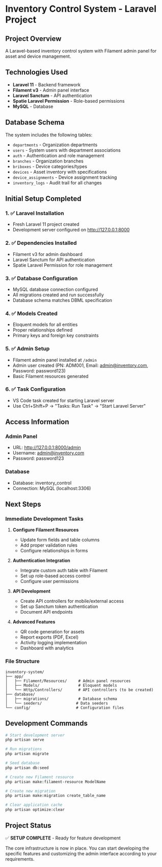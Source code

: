 # Inventory Control System - Laravel Project

## Project Overview
A Laravel-based inventory control system with Filament admin panel for asset and device management.

## Technologies Used
- **Laravel 11** - Backend framework
- **Filament v3** - Admin panel interface
- **Laravel Sanctum** - API authentication
- **Spatie Laravel Permission** - Role-based permissions
- **MySQL** - Database

## Database Schema
The system includes the following tables:
- `departments` - Organization departments
- `users` - System users with department associations
- `auth` - Authentication and role management
- `branches` - Organization branches
- `briboxes` - Device categories/types
- `devices` - Asset inventory with specifications
- `device_assignments` - Device assignment tracking
- `inventory_logs` - Audit trail for all changes

## Initial Setup Completed

### 1. ✅ Laravel Installation
- Fresh Laravel 11 project created
- Development server configured on http://127.0.0.1:8000

### 2. ✅ Dependencies Installed
- Filament v3 for admin dashboard
- Laravel Sanctum for API authentication
- Spatie Laravel Permission for role management

### 3. ✅ Database Configuration
- MySQL database connection configured
- All migrations created and run successfully
- Database schema matches DBML specification

### 4. ✅ Models Created
- Eloquent models for all entities
- Proper relationships defined
- Primary keys and foreign key constraints

### 5. ✅ Admin Setup
- Filament admin panel installed at `/admin`
- Admin user created (PN: ADM001, Email: admin@inventory.com, Password: password123)
- Basic Filament resources generated

### 6. ✅ Task Configuration
- VS Code task created for starting Laravel server
- Use Ctrl+Shift+P → "Tasks: Run Task" → "Start Laravel Server"

## Access Information

### Admin Panel
- URL: http://127.0.0.1:8000/admin
- Username: admin@inventory.com
- Password: password123

### Database
- Database: inventory_control
- Connection: MySQL (localhost:3306)

## Next Steps

### Immediate Development Tasks
1. **Configure Filament Resources**
   - Update form fields and table columns
   - Add proper validation rules
   - Configure relationships in forms

2. **Authentication Integration**
   - Integrate custom auth table with Filament
   - Set up role-based access control
   - Configure user permissions

3. **API Development**
   - Create API controllers for mobile/external access
   - Set up Sanctum token authentication
   - Document API endpoints

4. **Advanced Features**
   - QR code generation for assets
   - Report exports (PDF, Excel)
   - Activity logging implementation
   - Dashboard with analytics

### File Structure
```
inventory-system/
├── app/
│   ├── Filament/Resources/     # Admin panel resources
│   ├── Models/                 # Eloquent models
│   └── Http/Controllers/       # API controllers (to be created)
├── database/
│   ├── migrations/             # Database schema
│   └── seeders/               # Data seeders
└── config/                    # Configuration files
```

## Development Commands

```bash
# Start development server
php artisan serve

# Run migrations
php artisan migrate

# Seed database
php artisan db:seed

# Create new Filament resource
php artisan make:filament-resource ModelName

# Create new migration
php artisan make:migration create_table_name

# Clear application cache
php artisan optimize:clear
```

## Project Status
✅ **SETUP COMPLETE** - Ready for feature development

The core infrastructure is now in place. You can start developing the specific features and customizing the admin interface according to your requirements.
